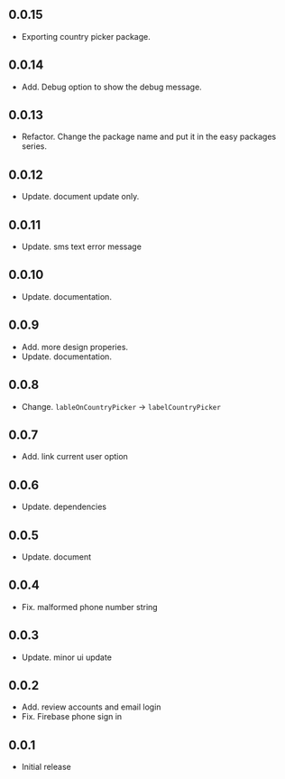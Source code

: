 ## 0.0.15
* Exporting country picker package.

## 0.0.14
* Add. Debug option to show the debug message.

## 0.0.13
* Refactor. Change the package name and put it in the easy packages series.

## 0.0.12
* Update. document update only.

## 0.0.11
* Update. sms text error message

## 0.0.10
* Update. documentation.

## 0.0.9
* Add. more design properies.
* Update. documentation.

## 0.0.8
* Change. `lableOnCountryPicker` -> `labelCountryPicker`

## 0.0.7
* Add. link current user option

## 0.0.6
* Update. dependencies

## 0.0.5
* Update. document

## 0.0.4
* Fix. malformed phone number string

## 0.0.3
* Update. minor ui update

## 0.0.2
* Add. review accounts and email login
* Fix. Firebase phone sign in

## 0.0.1
* Initial release
